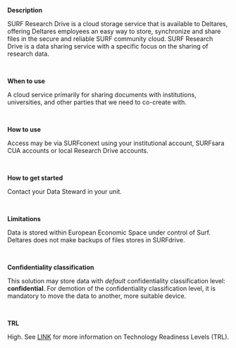 **Description**

SURF Research Drive is a cloud storage service that is available to Deltares, offering Deltares employees an easy way to store, synchronize and share files in the secure and reliable SURF community cloud. SURF Research Drive is a data sharing service with a specific focus on the sharing of research data.

&nbsp;

**When to use**

A cloud service primarily for sharing documents with institutions, universities, and other parties that we need to co-create with.

&nbsp;

**How to use**

Access may be via SURFconext using your institutional account, SURFsara CUA accounts or local Research Drive accounts.

&nbsp;

**How to get started**

Contact your Data Steward in your unit.

&nbsp;

**Limitations**

Data is stored within European Economic Space under control of Surf. Deltares does not make backups of files stores in SURFdrive.

&nbsp;

**Confidentiality classification**

This solution may store data with _default_ confidentiality classification level: __confidential__. For demotion of the confidentiality classification level, it is mandatory to move the data to another, more suitable device.

&nbsp;

**TRL**

High. See [LINK](/storage-finder/trl) for more information on Technology Readiness Levels (TRL).
